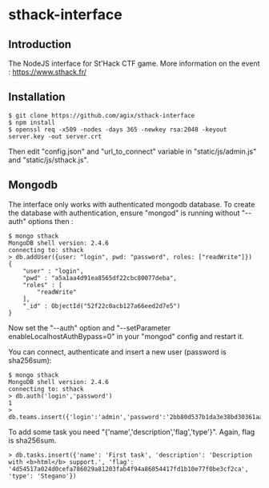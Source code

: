 sthack-interface
================

Introduction
--------------------
The NodeJS interface for St'Hack CTF game.
More information on the  event : https://www.sthack.fr/

Installation
--------------------
```
$ git clone https://github.com/agix/sthack-interface
$ npm install
$ openssl req -x509 -nodes -days 365 -newkey rsa:2048 -keyout server.key -out server.crt
```
Then edit "config.json" and "url_to_connect" variable in "static/js/admin.js" and "static/js/sthack.js".

Mongodb
--------------------
The interface only works with authenticated mongodb database.
To create the database with authentication, ensure "mongod" is running without "--auth" options then :

```
$ mongo sthack
MongoDB shell version: 2.4.6
connecting to: sthack
> db.addUser({user: "login", pwd: "password", roles: ["readWrite"]})
{
	"user" : "login",
	"pwd" : "a5a1aa4d91ea8565df22cbc80077deba",
	"roles" : [
		"readWrite"
	],
	"_id" : ObjectId("52f22c0acb127a66eed2d7e5")
}
```

Now set the "--auth" option and "--setParameter enableLocalhostAuthBypass=0" in your "mongod" config and restart it.

You can connect, authenticate and insert a new user (password is sha256sum):

```
$ mongo sthack
MongoDB shell version: 2.4.6
connecting to: sthack
> db.auth('login','password')
1
> db.teams.insert({'login':'admin','password':'2bb80d537b1da3e38bd30361aa855686bde0eacd7162fef6a25fe97bf527a25b'})
```

To add some task you need "{'name','description','flag','type'}". Again, flag is sha256sum.

```
> db.tasks.insert({'name': 'First task', 'description': 'Description with <b>html</b> support.', 'flag': '4d54517a024d0cefa786029a81203fab4f94a86054417fd1b10e77f0be3cf2ca', 'type': 'Stegano'})
```
